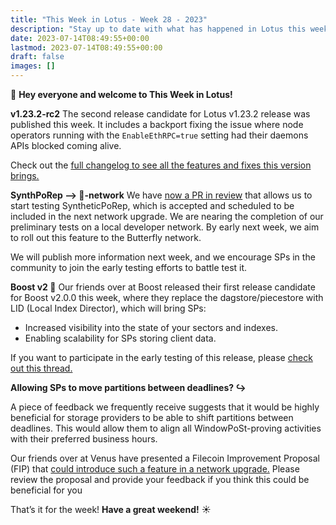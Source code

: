 ```yaml
---
title: "This Week in Lotus - Week 28 - 2023"
description: "Stay up to date with what has happened in Lotus this week"
date: 2023-07-14T08:49:55+00:00
lastmod: 2023-07-14T08:49:55+00:00
draft: false
images: []
---
```


:wave: **Hey everyone and welcome to This Week in Lotus!**

**v1.23.2-rc2**
The second release candidate for Lotus v1.23.2 release was published this week. It includes a backport fixing the issue where node operators running with the `EnableEthRPC=true` setting had their daemons APIs blocked coming alive.

Check out the [full changelog to see all the features and fixes this version brings.](https://github.com/filecoin-project/lotus/releases/tag/v1.23.3-rc2)

**SynthPoRep --> :butterfly:-network**
We have [now a PR in review](https://github.com/filecoin-project/lotus/pull/11057) that allows us to start testing SyntheticPoRep, which is accepted and scheduled to be included in the next network upgrade. We are nearing the completion of our preliminary tests on a local developer network. By early next week, we aim to roll out this feature to the Butterfly network.

We will publish more information next week, and we encourage SPs in the community to join the early testing efforts to battle test it.

**Boost v2 :rocket:**
Our friends over at Boost released their first release candidate for Boost v2.0.0 this week, where they replace the dagstore/piecestore with LID (Local Index Director), which will bring SPs:

- Increased visibility into the state of your sectors and indexes.
- Enabling scalability for SPs storing client data.

If you want to participate in the early testing of this release, please [check out this thread.](https://filecoinproject.slack.com/archives/C0328PT17JR/p1689067573625049)

**Allowing SPs to move partitions between deadlines? :arrow_right_hook:**

A piece of feedback we frequently receive suggests that it would be highly beneficial for storage providers to be able to shift partitions between deadlines. This would allow them to align all WindowPoSt-proving activities with their preferred business hours.

Our friends over at Venus have presented a Filecoin Improvement Proposal (FIP) that [could introduce such a feature in a network upgrade.](https://github.com/filecoin-project/FIPs/discussions/735) Please review the proposal and provide your feedback if you think this could be beneficial for you

That’s it for the week! **Have a great weekend!** :sunny: